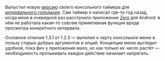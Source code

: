 ﻿Выпустил новую [версию](https://github.com/vkostyanetsky/Fastimer/releases/tag/v1.3.1) своего консольного таймера для [интервального голодания](https://ru.wikipedia.org/wiki/Периодическое_голодание). Сам таймер я написал где-то год назад, когда меня в очередной раз расстроило приложение [Zero](https://www.zerolongevity.com/) для Android: в нём не работала какая-то совсем примитивная функция вроде просмотра конкретного интервала.

Основное отличие 1.3.1 от 1.2.3 — выпилил к черту консольное меню в пользу старых-добрых аргументов и опций. Концепция меню выглядит удобной, пока фич у приложения мало, но как только их число растёт — необходимость протыкивать каждое действие начинает напрягать.